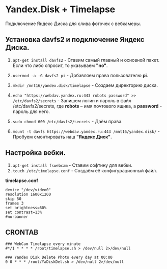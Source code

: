 # Yandex.Disk + Timelapse
Подключение Яндекс Диска для слива фоточек с вебкамеры.


## Установка davfs2 и подключение Яндекс Диска.
1) `apt-get install davfs2` - Ставим самый главный и основной пакет. Eсли что либо спросит, то указываем **"no"**.

2) `usermod -a -G davfs2 pi` - Добавляем права пользователю **pi**.

3) `mkdir /mnt16/yandex.disk/timelapse` - Создаем директорию диска.

4) `echo "https://webdav.yandex.ru:443 robots password" >> /etc/davfs2/secrets` - Запишем логин и пароль в файл /etc/davfs2/secrets, где **robots** – имя почтового ящика, а **password** - пароль для него.

5) `sudo chmod 600 /etc/davfs2/secrets` - Даём права.

6) `mount -t davfs https://webdav.yandex.ru:443 /mnt16/yandex.disk/` - Пробуем смонтировать наш **"Яндекс Диск"**.

## Настройка вебки.

1) ``apt-get install fswebcam`` - Ставим софтину для вебки.
2) ``touch /etc/timelapse.conf`` - Создаём её конфигурационный файл.

**timelapse.conf**

    device "/dev/video0"
    resolution 1600x1200
    skip 50
    frames 3
    set brightness=60%
    set contrast=13%
    #no-banner

## CRONTAB ###

    ### WebCam Timelapse every minute
    #*/1 * * * * /root/timelapse.sh > /dev/null 2>/dev/null
    
    ### Yandex Disk Delete Photo every day at 00:00
    0 0 * * * /root/YaDiskDel.sh > /dev/null 2>/dev/null

